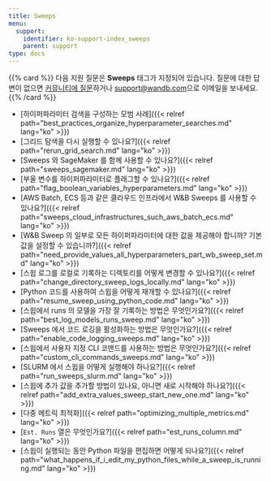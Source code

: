 ```yaml
---
title: Sweeps
menu:
  support:
    identifier: ko-support-index_sweeps
    parent: support
type: docs
---
```


{{% card %}}
다음 지원 질문은 <b>Sweeps</b> 태그가 지정되어 있습니다. 질문에 대한 답변이 없으면 [커뮤니티에 질문](https://community.wandb.ai/)하거나 [support@wandb.com](mailto:support@wandb.com)으로 이메일을 보내세요.
{{% /card %}}

- [하이퍼파라미터 검색을 구성하는 모범 사례]({{< relref path="best_practices_organize_hyperparameter_searches.md" lang="ko" >}})
- [그리드 탐색을 다시 실행할 수 있나요?]({{< relref path="rerun_grid_search.md" lang="ko" >}})
- [Sweeps 와 SageMaker 를 함께 사용할 수 있나요?]({{< relref path="sweeps_sagemaker.md" lang="ko" >}})
- [부울 변수를 하이퍼파라미터로 플래그할 수 있나요?]({{< relref path="flag_boolean_variables_hyperparameters.md" lang="ko" >}})
- [AWS Batch, ECS 등과 같은 클라우드 인프라에서 W&B Sweeps 를 사용할 수 있나요?]({{< relref path="sweeps_cloud_infrastructures_such_aws_batch_ecs.md" lang="ko" >}})
- [W&B Sweep 의 일부로 모든 하이퍼파라미터에 대한 값을 제공해야 합니까? 기본값을 설정할 수 있습니까?]({{< relref path="need_provide_values_all_hyperparameters_part_wb_sweep_set.md" lang="ko" >}})
- [스윕 로그를 로컬로 기록하는 디렉토리를 어떻게 변경할 수 있나요?]({{< relref path="change_directory_sweep_logs_locally.md" lang="ko" >}})
- [Python 코드를 사용하여 스윕을 어떻게 재개할 수 있나요?]({{< relref path="resume_sweep_using_python_code.md" lang="ko" >}})
- [스윕에서 runs 의 모델을 가장 잘 기록하는 방법은 무엇인가요?]({{< relref path="best_log_models_runs_sweep.md" lang="ko" >}})
- [Sweeps 에서 코드 로깅을 활성화하는 방법은 무엇인가요?]({{< relref path="enable_code_logging_sweeps.md" lang="ko" >}})
- [스윕에서 사용자 지정 CLI 코맨드를 사용하는 방법은 무엇인가요?]({{< relref path="custom_cli_commands_sweeps.md" lang="ko" >}})
- [SLURM 에서 스윕을 어떻게 실행해야 하나요?]({{< relref path="run_sweeps_slurm.md" lang="ko" >}})
- [스윕에 추가 값을 추가할 방법이 있나요, 아니면 새로 시작해야 하나요?]({{< relref path="add_extra_values_sweep_start_new_one.md" lang="ko" >}})
- [다중 메트릭 최적화]({{< relref path="optimizing_multiple_metrics.md" lang="ko" >}})
- [`Est. Runs` 열은 무엇인가요?]({{< relref path="est_runs_column.md" lang="ko" >}})
- [스윕이 실행되는 동안 Python 파일을 편집하면 어떻게 되나요?]({{< relref path="what_happens_if_i_edit_my_python_files_while_a_sweep_is_running.md" lang="ko" >}})
